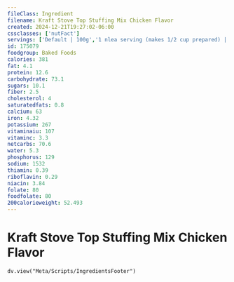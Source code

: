 ```yaml
---
fileClass: Ingredient
filename: Kraft Stove Top Stuffing Mix Chicken Flavor
created: 2024-12-21T19:27:02-06:00
cssclasses: ['nutFact']
servings: ['Default | 100g','1 nlea serving (makes 1/2 cup prepared) | 28']
id: 175079
foodgroup: Baked Foods
calories: 381
fat: 4.1
protein: 12.6
carbohydrate: 73.1
sugars: 10.1
fiber: 2.5
cholesterol: 4
saturatedfats: 0.8
calcium: 63
iron: 4.32
potassium: 267
vitaminaiu: 107
vitaminc: 3.3
netcarbs: 70.6
water: 5.3
phosphorus: 129
sodium: 1532
thiamin: 0.39
riboflavin: 0.29
niacin: 3.84
folate: 80
foodfolate: 80
200calorieweight: 52.493
---
```


# Kraft Stove Top Stuffing Mix Chicken Flavor

```dataviewjs
dv.view("Meta/Scripts/IngredientsFooter")
```